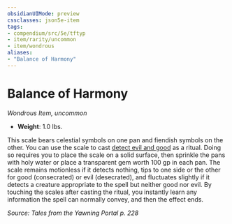```yaml
---
obsidianUIMode: preview
cssclasses: json5e-item
tags:
- compendium/src/5e/tftyp
- item/rarity/uncommon
- item/wondrous
aliases: 
- "Balance of Harmony"
---
```

# Balance of Harmony
*Wondrous Item, uncommon*  

- **Weight**: 1.0 lbs.

This scale bears celestial symbols on one pan and fiendish symbols on the other. You can use the scale to cast [detect evil and good](detect-evil-and-good.md) as a ritual. Doing so requires you to place the scale on a solid surface, then sprinkle the pans with holy water or place a transparent gem worth 100 gp in each pan. The scale remains motionless if it detects nothing, tips to one side or the other for good (consecrated) or evil (desecrated), and fluctuates slightly if it detects a creature appropriate to the spell but neither good nor evil. By touching the scales after casting the ritual, you instantly learn any information the spell can normally convey, and then the effect ends.

*Source: Tales from the Yawning Portal p. 228*